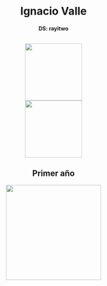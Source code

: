 <h1 align="center">Ignacio Valle</h1>
<h3 align="center" style="font-size: 14px;">DS: rayitwo</h3>
<br>

<div align="center">
  <img src="https://github-readme-stats.vercel.app/api?username=IV2004&show_icons=true&theme=dark&border_color=474554" height="150" />
  <br>
  <img src="https://github-readme-stats.vercel.app/api/top-langs/?username=IV2004&layout=compact&theme=dark&border_color=474554" height="150"/>
</div>

<h2 align="center">Primer año</h2>
<div align="center">
    <a href="https://github.com/IV2004/Taller-De-Programacion-2024"><img width="250" src="https://denvercoder1-github-readme-stats.vercel.app/api/pin/?username=IV2004&repo=Taller-De-Programacion-2024&theme=dark&border_color=474554&icon_color=F8D866&show_icons=false"></a>
<br>
</div>
